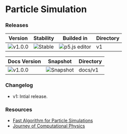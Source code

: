 # Particle Simulation

### Releases

| Version | Stability | Builded in | Directory |
|---------|-----------|---------|-----------|
| ![v1.0.0](https://img.shields.io/badge/version-1.0.0-blue) | ![Stable](https://img.shields.io/badge/stability-stable-brightgreen) | ![p5.js editor](https://img.shields.io/badge/p5.js-editor-pink) | v1 |

| Docs Version | Snapshot | Directory |
|---------|-----------|---------|
| ![v1.0.0](https://img.shields.io/badge/version-1.0.0-blue) | ![Snapshot](https://img.shields.io/badge/snapshot-beta-hotpink) | docs/v1 |

### Changelog

- v1: Intial release.

### Resources

- [Fast Algorithm for Particle Simulations](https://www.sciencedirect.com/science/article/pii/0021999187901409)
- [Journey of Computational Physics](https://www.sciencedirect.com/journal/journal-of-computational-physics)
